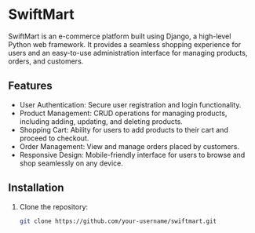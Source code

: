 # SwiftMart

SwiftMart is an e-commerce platform built using Django, a high-level Python web framework. It provides a seamless shopping experience for users and an easy-to-use administration interface for managing products, orders, and customers.

## Features

- User Authentication: Secure user registration and login functionality.
- Product Management: CRUD operations for managing products, including adding, updating, and deleting products.
- Shopping Cart: Ability for users to add products to their cart and proceed to checkout.
- Order Management: View and manage orders placed by customers.
- Responsive Design: Mobile-friendly interface for users to browse and shop seamlessly on any device.

## Installation

1. Clone the repository:

   ```bash
   git clone https://github.com/your-username/swiftmart.git
